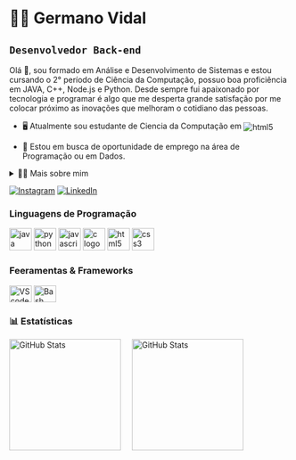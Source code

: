 <!--título-->
# 🧑‍💻 Germano Vidal

## **`Desenvolvedor Back-end`**  

<p>
  Olá 👋, sou formado em Análise e Desenvolvimento de Sistemas e estou cursando o 2° período de Ciência da Computação, possuo boa proficiência em JAVA, C++, Node.js e Python. Desde sempre fui apaixonado por tecnologia e programar é algo que me desperta grande satisfação por me colocar próximo as inovações que melhoram o cotidiano das pessoas.

  - 🖥️ Atualmente sou estudante de Ciencia da Computação em <img align="center" alt="html5" src="https://img.shields.io/badge/Edx-193A3E?style=for-the-badge&logo=edx&logoColor=white" />

  - 🔭 Estou em busca de oportunidade de emprego na área de Programação ou em Dados.
</p>

<details>
  <summary>👨‍💻 Mais sobre mim</summary>

  - 💬 Tenho 27 anos, atualmente moro no Brasil. Possuo Inglês Avançado, o que me possibilita ter amigos estrangeiros os quais converso por voz e texto. Na faculdade desenvolvi experiencia com SQL, Python e C e participo de uma comunidade de Desenvolvedores onde aprimoro habilidades técnicas e de comunicação.

  - ⚡ No meu tempo livre gosto de Ler livros sobre filosofia ou fantasia (Fundação de Isaac Asimov é meu preferido), jogar video game, práticar futebol, ir à academia e ouvir música. Este ultimo faz com que eu goste muito de ir a festivais de música.
</details>

[![Instagram](https://img.shields.io/badge/Instagram-E4405F?style=for-the-badge&logo=instagram&logoColor=white)](https://www.instagram.com/vidalgermano/)
[![LinkedIn](https://img.shields.io/badge/LinkedIn-0077B5?style=for-the-badge&logo=linkedin&logoColor=white)](https://www.linkedin.com/in/germano-vidal/)


  <div style="flex-basis: 48%;">
    <h3>Linguagens de Programação</h3>  
    <div align="left">
  <img src="https://cdn.jsdelivr.net/gh/devicons/devicon/icons/java/java-original.svg" height="40" alt="java logo"  />
  <img src="https://cdn.jsdelivr.net/gh/devicons/devicon/icons/python/python-original.svg" height="40" alt="python logo"  />
  <img src="https://cdn.jsdelivr.net/gh/devicons/devicon/icons/javascript/javascript-original.svg" height="40" alt="javascript logo"  />
  <img src="https://cdn.jsdelivr.net/gh/devicons/devicon/icons/c/c-original.svg" height="40" alt="c logo"  />
  <img src="https://cdn.jsdelivr.net/gh/devicons/devicon/icons/html5/html5-original.svg" height="40" alt="html5 logo"  />
  <img src="https://cdn.jsdelivr.net/gh/devicons/devicon/icons/css3/css3-original.svg" height="40" alt="css3 logo"  />
</div>
  
  <div style="flex-basis: 48%;">
    <h3>Feeramentas & Frameworks</h3>
    <img align="center" alt="VScode" height="30" width="40" src="https://cdn.jsdelivr.net/gh/devicons/devicon/icons/vscode/vscode-original.svg">
    <img align="center" alt="Bash" height="30" width="40" src="https://cdn.jsdelivr.net/gh/devicons/devicon/icons/bash/bash-original.svg">
  </div>

### 📊 Estatísticas

<p>
  <img 
    align="left" 
    alt="GitHub Stats" 
    height="200" 
    style="margin-right: 20px;" 
    src="https://github-readme-stats.vercel.app/api?username=Germanovidal&show_icons=true&theme=tokyonight&include_all_commits=true&locale=pt-br" 
  />

  <img 
    align="left" 
    alt="GitHub Stats" 
    height="200" 
    src="https://github-readme-stats.vercel.app/api/top-langs/?username=Germanovidal&theme=tokyonight&layout=compact&custom_title=Tecnologias&langs_count=9"  
  />  
</p>
 
